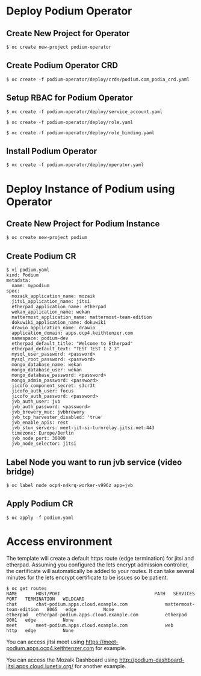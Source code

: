 # Deploy Podium Operator

## Create New Project for Operator

```$ oc create new-project podium-operator```

## Create Podium Operator CRD

```$ oc create -f podium-operator/deploy/crds/podium.com_podia_crd.yaml```

## Setup RBAC for Podium Operator

```$ oc create -f podium-operator/deploy/service_account.yaml```

```$ oc create -f podium-operator/deploy/role.yaml```

```$ oc create -f podium-operator/deploy/role_binding.yaml```

## Install Podium Operator

```$ oc create -f podium-operator/deploy/operator.yaml```

# Deploy Instance of Podium using Operator

## Create New Project for Podium Instance

```$ oc create new-project podium```

## Create Podium CR

```
$ vi podium.yaml
kind: Podium
metadata:
  name: mypodium
spec:
  mozaik_application_name: mozaik
  jitsi_application_name: jitsi
  etherpad_application_name: etherpad
  wekan_application_name: wekan
  mattermost_application_name: mattermost-team-edition
  dokuwiki_application_name: dokuwiki
  drawio_application_name: drawio
  application_domain: apps.ocp4.keithtenzer.com
  namespace: podium-dev
  etherpad_default_title: "Welcome to Etherpad"
  etherpad_default_text: "TEST TEST 1 2 3"
  mysql_user_password: <password>
  mysql_root_password: <password>
  mongo_database_name: wekan
  mongo_database_user: wekan
  mongo_database_password: <password>
  mongo_admin_password: <password>
  jicofo_component_secret: s3cr3t
  jicofo_auth_user: focus
  jicofo_auth_password: <password>
  jvb_auth_user: jvb
  jvb_auth_password: <password>
  jvb_brewery_muc: jvbbrewery
  jvb_tcp_harvester_disabled: 'true'
  jvb_enable_apis: rest
  jvb_stun_servers: meet-jit-si-turnrelay.jitsi.net:443
  timezone: Europe/Berlin
  jvb_node_port: 30000
  jvb_node_selector: jitsi
```

## Label Node you want to run jvb service (video bridge)

```$ oc label node ocp4-n4krq-worker-v996z app=jvb```

## Apply Podium CR
```$ oc apply -f podium.yaml```

# Access environment
The template will create a default https route (edge termination) for jitsi and etherpad. Assuming you configured the lets encrypt admission controller, the certificate will automatically be added to your routes. It can take several minutes for the lets encrypt certificate to be issues so be patient.

```
$ oc get routes
NAME       HOST/PORT                                   PATH   SERVICES                  PORT   TERMINATION   WILDCARD
chat       chat-podium.apps.cloud.example.com              mattermost-team-edition   8065   edge          None
etherpad   etherpad-podium.apps.cloud.example.com          etherpad                  9001   edge          None
meet       meet-podium.apps.cloud.example.com              web                       http   edge          None
```

You can access jitsi meet using https://meet-podium.apps.ocp4.keithtenzer.com for example.

You can access the Mozaik Dashboard using http://podium-dashboard-jitsi.apps.cloud.lunetix.org/ for another example.
